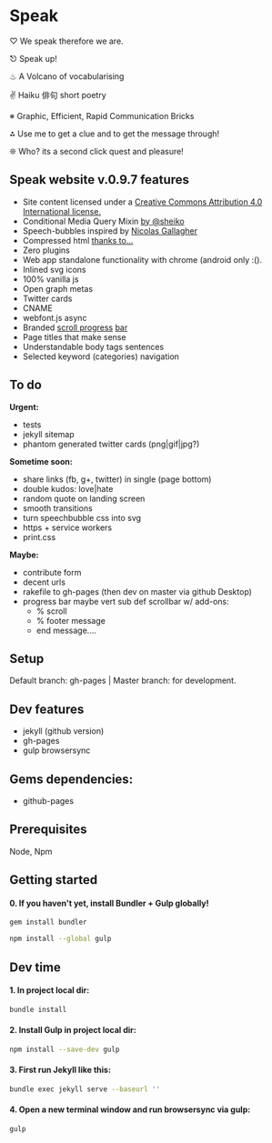 # Speak

♡ We speak therefore we are.

⎋ Speak up!

♨ A Volcano of vocabularising

✌ Haiku 俳句 short poetry

※ Graphic, Efficient, Rapid Communication Bricks

⁂ Use me to get a clue and to get the message through!

❊ Who? its a second click quest and pleasure!


## Speak website v.0.9.7 features

- Site content licensed under a [Creative Commons Attribution 4.0 International license.](http://creativecommons.org/licenses/by/4.0/)
- Conditional Media Query Mixin [by @sheiko](https://github.com/dsheiko)
- Speech-bubbles inspired by [Nicolas Gallagher]( http://nicolasgallagher.com/pure-css-speech-bubbles/)
- Compressed html [thanks to...](https://github.com/penibelst/jekyll-compress-html)
- Zero plugins
- Web app standalone functionality with chrome (android only :().
- Inlined svg icons
- 100% vanilla js
- Open graph metas
- Twitter cards
- CNAME
- webfont.js async
- Branded [scroll progress](https://github.com/jeremenichelli/scrollProgress) [bar](http://codepen.io/pankajparashar/pen/towxF)
- Page titles that make sense
- Understandable body tags sentences
- Selected keyword (categories) navigation

## To do

**Urgent:**

- tests
- jekyll sitemap
- phantom generated twitter cards (png|gif|jpg?)

**Sometime soon:**

- share links (fb, g+, twitter) in single (page bottom)
- double kudos: love|hate
- random quote on landing screen
- smooth transitions
- turn speechbubble css into svg
- https + service workers
- print.css

**Maybe:**

- contribute form
- decent urls
- rakefile to gh-pages (then dev on master via github Desktop)
- progress bar maybe vert sub def scrollbar w/ add-ons:
    - % scroll
    - % footer message
    - end message....

## Setup
Default branch: gh-pages | Master branch: for development.

## Dev features
- jekyll (github version)
- gh-pages
- gulp browsersync

## Gems dependencies:
- github-pages

## Prerequisites

Node, Npm

## Getting started

#### 0. If you haven't yet, install Bundler + Gulp globally!
```sh
gem install bundler
```

```sh
npm install --global gulp
```
## Dev time

#### 1. In project local dir:
```sh
bundle install
```

#### 2. Install Gulp in project local dir:
```sh
npm install --save-dev gulp
```

#### 3. First run Jekyll like this:
```sh
bundle exec jekyll serve --baseurl ''
```

#### 4. Open a new terminal window and run browsersync via gulp:
```sh
gulp
```

